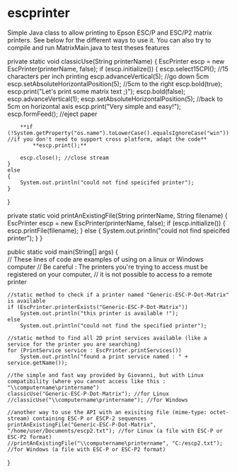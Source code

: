 escprinter
=======

Simple Java class to allow printing to Epson ESC/P and ESC/P2 matrix printers. See below for the different ways to use it. 
You can also try to compile and run MatrixMain.java to test theses features 

private static void classicUse(String printerName)
{
    EscPrinter escp = new EscPrinter(printerName, false);
    if (escp.initialize())
    {
        escp.select15CPI(); //15 characters per inch printing
        escp.advanceVertical(5); //go down 5cm
        escp.setAbsoluteHorizontalPosition(5); //5cm to the right
        escp.bold(true);
        escp.print("Let's print some matrix text ;)");
        escp.bold(false);
        escp.advanceVertical(1);
        escp.setAbsoluteHorizontalPosition(5); //back to 5cm on horizontal axis
        escp.print("Very simple and easy!");            
        escp.formFeed(); //eject paper

        **if (!System.getProperty("os.name").toLowerCase().equalsIgnoreCase("win")) //if you don't need to support cross platform, adapt the code**  
            **escp.print();**

        escp.close(); //close stream
    }
    else
    {
        System.out.println("could not find speicifed printer");
    }
}        
    
    
private static void printAnExistingFile(String printerName, String filename) 
{
 	EscPrinter escp = new EscPrinter(printerName, false);
    if (escp.initialize())
    {
        escp.printFile(filename);
    }
    else
    {
        System.out.println("could not find speicifed printer");
    }
}

public static void main(String[] args) 
{  
    // These lines of code are examples of using on a linux or Windows computer
    // Be careful : The printers you're trying to access must be registered on your computer,
    // it is not possible to access to a remote printer
            
    //static method to check if a printer named "Generic-ESC-P-Dot-Matrix" is available
    if (EscPrinter.printerExists("Generic-ESC-P-Dot-Matrix"))
        System.out.println("this printer is available !");
    else
        System.out.println("could not find the specified printer");
        
    //static method to find all 2D print services available (like a service for the printer you are searching)
    for (PrintService service : EscPrinter.printServices())
        System.out.println("found a print service named : " + service.getName());
    
    //the simple and fast way provided by Giovanni, but with Linux compatibility (where you cannot access like this : "\\computername\printername")
    classicUse("Generic-ESC-P-Dot-Matrix"); //for Linux
    //classicUse("\\computername\printername"); //for Windows
    
    //another way to use the API with an exisiting file (mime-type: octet-stream) containing ESC-P or ESCP-2 sequences
    printAnExistingFile("Generic-ESC-P-Dot-Matrix", "/home/user/Documents/escp2.txt"); //for Linux (a file with ESC-P or ESC-P2 format)
    //printAnExistingFile("\\computername\printername", "C:/escp2.txt"); //for Windows (a file with ESC-P or ESC-P2 format)                   
}    
